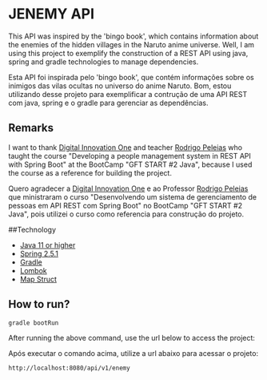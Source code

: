 # JENEMY API

This API was inspired by the 'bingo book', which contains information about the enemies of the hidden villages in the Naruto anime universe. Well, I am using this project to exemplify the construction of a REST API using java, spring and gradle technologies to manage dependencies.

Esta API foi inspirada pelo 'bingo book', que contém informações sobre os inimigos das vilas ocultas no universo do anime Naruto. Bom, estou utilizando desse projeto para exemplificar a contrução de uma API REST com java, spring e o gradle para gerenciar as dependências.

## Remarks

I want to thank [Digital Innovation One](https://digitalinnovation.one/) and teacher [Rodrigo Peleias](https://github.com/rpeleias) who taught the course "Developing a people management system in REST API with Spring Boot" at the BootCamp "GFT START #2 Java", because I used the course as a reference for building the project.

Quero agradecer a [Digital Innovation One](https://digitalinnovation.one/) e ao Professor [Rodrigo Peleias](https://github.com/rpeleias) que ministraram o curso "Desenvolvendo um sistema de gerenciamento de pessoas em API REST com Spring Boot" no BootCamp "GFT START #2 Java", pois utilizei o curso como referencia para construção do projeto.

##Technology

- [Java 11 or higher](https://www.oracle.com/br/java/technologies/javase-jdk11-downloads.html)
- [Spring 2.5.1](https://spring.io/projects/spring-boot)
- [Gradle](https://gradle.org/)
- [Lombok](https://projectlombok.org/)
- [Map Struct](https://mapstruct.org/)

## How to run?
```shell script
gradle bootRun
```

After running the above command, use the url below to access the project:

Após executar o comando acima,  utilize a url abaixo para acessar o projeto:

```
http://localhost:8080/api/v1/enemy
```